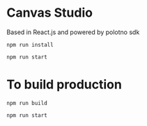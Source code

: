 # Canvas Studio

Based in React.js and powered by polotno sdk

`npm run install`

`npm run start`

# To build production
`npm run build`

`npm run start`